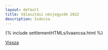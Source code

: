 ```yaml
---
layout: default
title: Választási névjegyzék 2022
description: Iváncsa
---
```


{% include settlementHTMLs/Ivaancsa.html %}

[Vissza](./)
